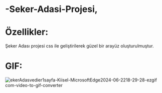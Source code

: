 # -Seker-Adasi-Projesi,
# Özellikler:
Şeker Adası projesi css ile geliştirilerek güzel bir arayüz oluşturulmuştur.
# GIF: 
![ekerAdasvedier1sayfa-Kiisel-MicrosoftEdge2024-06-2218-29-28-ezgif com-video-to-gif-converter](https://github.com/banuskya/Seker-Adasi-Projesi/assets/170263803/01267550-7acd-40d6-bf8c-1eb09a9e6651)
